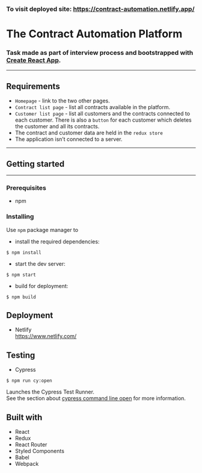 ### To visit deployed site:  https://contract-automation.netlify.app/

# The Contract Automation Platform
### Task made as part of interview process and bootstrapped with [Create React App](https://github.com/facebook/create-react-app).
---
## Requirements
- `Homepage` - link to the two other pages. 
- `Contract list page` - list all contracts available in the platform.
- `Customer list page` - list all customers and the contracts connected to each customer.
There is also a `button` for each customer which deletes the customer and all its contracts.
- The contract and customer data are held in the `redux store`
- The application isn’t connected to a server.
---
## Getting started 
---
### Prerequisites
* npm

### Installing
Use `npm` package manager to 
* install the required dependencies:  
```
$ npm install  
```
* start the dev server:
```
$ npm start
```
* build for deployment:
```
$ npm build
```
## Deployment
* Netlify  
https://www.netlify.com/


## Testing
* Cypress

```
$ npm run cy:open
```

Launches the Cypress Test Runner.<br /> 
See the section about [cypress command line open](https://docs.cypress.io/guides/guides/command-line.html#cypress-open) for more information.

## Built with
* React
* Redux
* React Router
* Styled Components
* Babel
* Webpack
